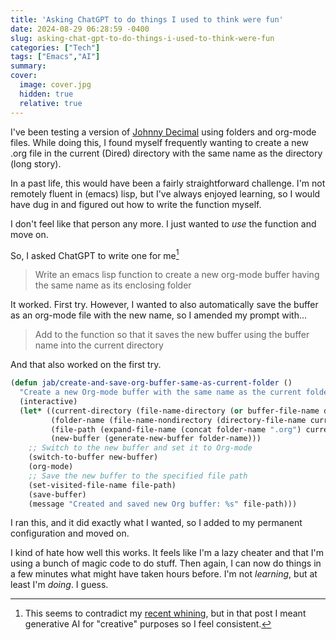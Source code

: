 ```yaml
---
title: 'Asking ChatGPT to do things I used to think were fun'
date: 2024-08-29 06:28:59 -0400
slug: asking-chat-gpt-to-do-things-i-used-to-think-were-fun
categories: ["Tech"]
tags: ["Emacs","AI"]
summary: 
cover:
  image: cover.jpg
  hidden: true
  relative: true
---
```


I've been testing a version of [Johnny Decimal](https://johnnydecimal.com) using folders and org-mode files. While doing this, I found myself frequently wanting to create a new .org file in the current (Dired) directory with the same name as the directory (long story). 

In a past life, this would have been a fairly straightforward challenge. I'm not remotely fluent in (emacs) lisp, but I've always enjoyed learning, so I would have dug in and figured out how to write the function myself.

I don't feel like that person any more. I just wanted to _use_ the function and move on.

So, I asked ChatGPT to write one for me[^hypocrisy]

> Write an emacs lisp function to create a new org-mode buffer having the same name as its enclosing folder

It worked. First try. However, I wanted to also automatically save the buffer as an org-mode file with the new name, so I amended my prompt with...

> Add to the function so that it saves the new buffer using the buffer name into the current directory

And that also worked on the first try.

```lisp
(defun jab/create-and-save-org-buffer-same-as-current-folder ()
  "Create a new Org-mode buffer with the same name as the current folder and save it in the current directory."
  (interactive)
  (let* ((current-directory (file-name-directory (or buffer-file-name default-directory)))
         (folder-name (file-name-nondirectory (directory-file-name current-directory)))
         (file-path (expand-file-name (concat folder-name ".org") current-directory))
         (new-buffer (generate-new-buffer folder-name)))
    ;; Switch to the new buffer and set it to Org-mode
    (switch-to-buffer new-buffer)
    (org-mode)
    ;; Save the new buffer to the specified file path
    (set-visited-file-name file-path)
    (save-buffer)
    (message "Created and saved new Org buffer: %s" file-path)))
```

I ran this, and it did exactly what I wanted, so I added to my permanent configuration and moved on.

I kind of hate how well this works. It feels like I'm a lazy cheater and that I'm using a bunch of magic code to do stuff. Then again, I can now do things in a few minutes what might have taken hours before. I'm not _learning_, but at least I'm _doing_. I guess.


[^hypocrisy]: This seems to contradict my [recent whining](https://social.lol/@jbaty/113033303989799542), but in that post I meant generative AI for "creative" purposes so I feel consistent.


